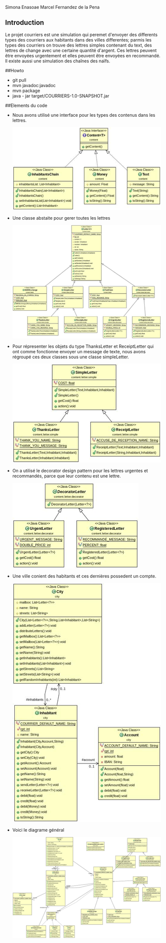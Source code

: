 Simona Enasoae
Marcel Fernandez de la Pena

## Introduction

Le projet courriers est une simulation qui peremet d'envoyer des differents types des courriers aux habitants dans des villes differentes; parmis les types des courriers on trouve des lettres simples contenant du text, des lettres de change avec une certaine quantité d'argent. Ces lettres peuvent être envoyées urgentement et elles peuvent être envoyées en recommandé. Il existe aussi une simulation des chaînes des naïfs.

##Howto

  - git pull
  - mvn javadoc:javadoc
  - mvn package
  - java - jar target/COURRIERS-1.0-SNAPSHOT.jar

##Elements du code

  - Nous avons utilisé une interface pour les types des contenus dans les lettres.

    ![](img/content.jpg)

  - Une classe abstaite pour gerer toutes les lettres

    ![](img/letters.jpg)

  - Pour répresenter les objets du type ThanksLetter et ReceiptLetter qui ont comme fonctionne envoyer un message de texte, nous avons régroupé ces deux classes sous une classe simpleLetter.  

    ![](img/simpleLetters.jpg)

  - On a utilisé le decorator design pattern pour les lettres urgentes et recommandés, parce que leur contenu est une lettre.

    ![](img/decorator.jpg)

  - Une ville conient des habitants et ces dernières possedent un compte.

    ![](img/city.jpg)

  - Voici le diagrame général

    ![](img/general.jpg)
